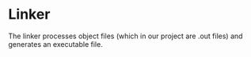 # Linker

The linker processes object files (which in our project are .out files) and generates an executable file.

